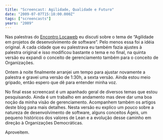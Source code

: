 ```yaml
---
title: "Screencast: Agilidade, Qualidade e Futuro"
date: "2009-07-07T15:18:00.000Z"
tags: ["screencasts"]
years: "2009"
---
```


<p></p>
<p></p>
<p>Nas palestras do <a href="https://www.locaweb.com.br/encontro">Encontro Locaweb</a> eu discuti sobre o tema de “Agilidade em projetos de desenvolvimento de software”. Pelo menos essa foi a idéia original. A cada cidade que eu palestrava eu também fazia ajustes à palestra original e isso modificou bastante o tema e no final, na quinta versão eu expandi o conceito de gerenciamento também para o conceito de Organizações.</p>
<p>Ontem à noite finalmente arranjei um tempo para ajustar novamente a palestra e gravei uma versão de 1:30h, a sexta versão. Ainda estou meio gripado, então espero que dê para entender minha voz.</p>
<div id="playerUsBFYHylBlSr"></div>
<script type="text/javascript">
  jwplayer('playerUsBFYHylBlSr').setup({
    file: 'https://s3.amazonaws.com/videos-akitaonrails/Akitaonrails-AgilidadeQualidadeEFuturoV2702.flv',
    title: 'Agilidade, Qualidade e Futuro (2010)',
    width: '100%',
    aspectratio: '4:3'
  });
</script>
<p>No final esse screencast é um apanhado geral de diversos temas que estou pesquisando. Ainda é um trabalho em andamento mas deve dar uma boa noção da minha visão de gerenciamento. Acompanhem também os artigos deste blog para mais detalhes. Nesta versão eu explico um pouco sobre a natureza de desenvolvimento de software, alguns conceitos Ágeis, um pequeno históricos dos valores de Lean e a evolução desse caminho em direção à Organizações Democráticas.</p>
<p>Aproveitem.</p>
<p></p>